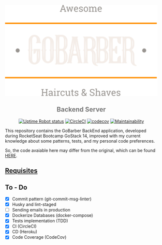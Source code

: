 <div align="center">
<img src="./logo.svg" height="300" />

<h2 style="color:#777">Backend Server</h2>

[![Uptime Robot status][uptime-robot-badge]][healthcheck-url]
[![CircleCI][circleci-img]][circleci-url]
[![codecov][codecov-badge]][codecov-badge-url]
[![Maintainability][codeclimate-img]][codeclimate-url]

</div>

This repository contains the GoBarber BackEnd application, developed during RocketSeat Bootcamp GoStack 14, improved with my current knowledge about some patterns, tests, and my personal code preferences.

So, the code avaiable here may differ from the original, which can be found [HERE][gobarber-rocketseat].


## [Requisites][requisites-url]
## To - Do

- [x] Commit pattern (git-commit-msg-linter)
- [x] Husky and lint-staged
- [ ] Sending emails in production
- [x] Dockerize Databases (docker-compose)
- [x] Tests implementation (TDD)
- [x] CI (CircleCI)
- [x] CD (Heroku)
- [x] Code Coverage (CodeCov)

[gobarber-rocketseat]: https://github.com/rocketseat-education/bootcamp-gostack-modulos
[circleci-img]: https://circleci.com/gh/thejoaov/gobarber-14-server/tree/main.svg?style=svg
[circleci-url]: https://circleci.com/gh/thejoaov/gobarber-14-server/tree/main
[codecov-badge]: https://codecov.io/gh/thejoaov/gobarber-14-server/branch/main/graph/badge.svg
[codecov-badge-url]: https://codecov.io/gh/thejoaov/gobarber-14-server
[requisites-url]: ./requisites.md
[codeclimate-img]: https://api.codeclimate.com/v1/badges/f258560d8d96218bfc14/maintainability
[codeclimate-url]: https://codeclimate.com/github/thejoaov/gobarber-14-server/maintainability
[uptime-robot-badge]: https://img.shields.io/uptimerobot/status/m787091167-ab74b50729ce6ea91b481ac6
[healthcheck-url]: https://vvl7900d.status.cron-job.org
